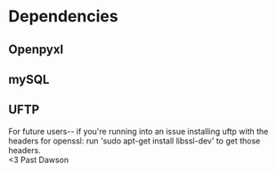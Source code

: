 # Dependencies

## Openpyxl

## mySQL

## UFTP

For future users-- if you're running into an issue installing uftp with the headers for openssl:
run 'sudo apt-get install libssl-dev' to get those headers.  
<3 Past Dawson

